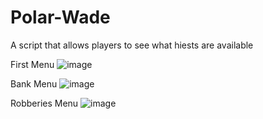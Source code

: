 # Polar-Wade
 A script that allows players to see what hiests are available


First Menu
![image](https://user-images.githubusercontent.com/102779658/227052215-04b472d3-6fa7-4e9b-83bb-81a9babe1ba3.png)

Bank Menu
![image](https://user-images.githubusercontent.com/102779658/227052289-55669f4a-0899-4109-b7ae-e0e66915a3ee.png)

Robberies Menu
![image](https://user-images.githubusercontent.com/102779658/227052400-57f38e77-44cc-4d08-abb3-54d407939913.png)

